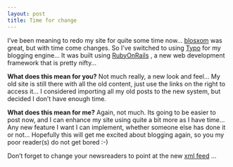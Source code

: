```yaml
---
layout: post
title: Time for change
---
```


I’ve been meaning to redo my site for quite some time now…
[blosxom](http://www.blosxom.com) was great, but with time come changes.
So I’ve switched to using [Typo](http://typo.leetsoft.com) for my
blogging engine… It was built using
[RubyOnRails](http://www.rubyonrails.com) , a new web development
framework that is pretty nifty…

**What does this mean for you?** Not much really, a new look and feel…
My old site is still there with all the old content, just use the links
on the right to access it… I considered importing all my old posts to
the new system, but decided I don’t have enough time.

**What does this mean for me?** Again, not much. Its going to be easier
to post now, and I can enhance my site using quite a bit more as I have
time… Any new feature I want I can implement, whether someone else has
done it or not… Hopefully this will get me excited about blogging again,
so you my poor reader(s) do not get bored :-)

Don’t forget to change your newsreaders to point at the new [xml
feed](http://jonmagic.com/blog/xml/rss/feed.xml) …
